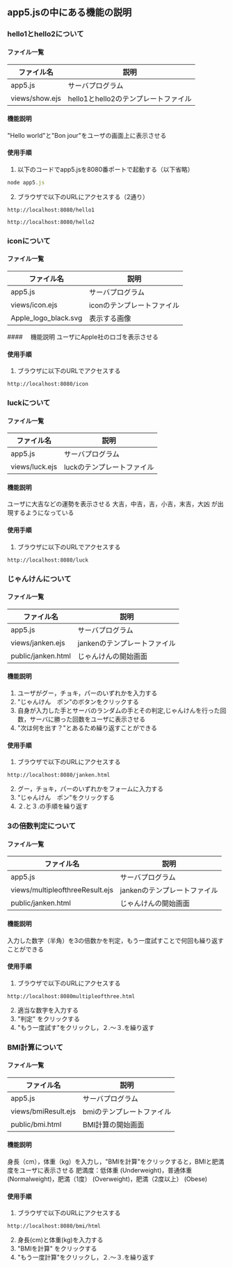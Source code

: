 ## app5.jsの中にある機能の説明
### hello1とhello2について
#### ファイル一覧 
   ファイル名 | 説明
-|-
app5.js | サーバプログラム
views/show.ejs | hello1とhello2のテンプレートファイル

#### 機能説明
"Hello world"と"Bon jour"をユーザの画面上に表示させる

#### 使用手順
1. 以下のコードでapp5.jsを8080番ポートで起動する（以下省略）
```javascript
node app5.js
```
2. ブラウザで以下のURLにアクセスする（2通り）
```
http://localhost:8080/hello1
```
```
http://localhost:8080/hello2
```
### iconについて
#### ファイル一覧
   ファイル名 | 説明
-|-
app5.js | サーバプログラム
views/icon.ejs | iconのテンプレートファイル
Apple_logo_black.svg | 表示する画像

####　 機能説明
ユーザにApple社のロゴを表示させる

#### 使用手順
1. ブラウザに以下のURLでアクセスする
```
http://localhost:8080/icon
```
### luckについて
#### ファイル一覧
  ファイル名 | 説明
-|-
app5.js | サーバプログラム
views/luck.ejs | luckのテンプレートファイル

#### 機能説明
ユーザに大吉などの運勢を表示させる
大吉，中吉，吉，小吉，末吉，大凶
が出現するようになっている

#### 使用手順
1. ブラウザに以下のURLでアクセスする
```
http://localhost:8080/luck
```
### じゃんけんについて
#### ファイル一覧
  ファイル名 | 説明
-|-
app5.js | サーバプログラム
views/janken.ejs | jankenのテンプレートファイル
public/janken.html | じゃんけんの開始画面

#### 機能説明
1. ユーザがグー，チョキ，パーのいずれかを入力する
2. "じゃんけん　ポン"のボタンをクリックする
3. 自身が入力した手とサーバのランダムの手とその判定,じゃんけんを行った回数，サーバに勝った回数をユーザに表示させる
4. "次は何を出す？"とあるため繰り返すことができる

#### 使用手順
1. ブラウザで以下のURLにアクセスする
```
http://localhost:8080/janken.html 
```
2. グー，チョキ，パーのいずれかをフォームに入力する
3. "じゃんけん　ポン"をクリックする
4. ２.と３.の手順を繰り返す

### 3の倍数判定について
#### ファイル一覧
  ファイル名 | 説明
-|-
app5.js | サーバプログラム
views/multipleofthreeResult.ejs | jankenのテンプレートファイル
public/janken.html | じゃんけんの開始画面

#### 機能説明
入力した数字（半角）を3の倍数かを判定，もう一度試すことで何回も繰り返すことができる

#### 使用手順
1. ブラウザで以下のURLにアクセスする
```
http://localhost:8080multipleofthree.html 
```
2. 適当な数字を入力する
3. "判定" をクリックする
4. "もう一度試す"をクリックし，２.〜３.を繰り返す

### BMI計算について
#### ファイル一覧
  ファイル名 | 説明
-|-
app5.js | サーバプログラム
views/bmiResult.ejs | bmiのテンプレートファイル
public/bmi.html | BMI計算の開始画面

#### 機能説明
身長（cm），体重（kg）を入力し，"BMIを計算"をクリックすると，BMIと肥満度をユーザに表示させる
肥満度：低体重 (Underweight)，普通体重 (Normalweight)，肥満（1度） (Overweight)，肥満（2度以上） (Obese)

#### 使用手順
1. ブラウザで以下のURLにアクセスする
```
http://localhost:8080/bmi/html 
```
2. 身長(cm)と体重(kg)を入力する
3. "BMIを計算" をクリックする 
4. "もう一度計算"をクリックし，２.〜３.を繰り返す
